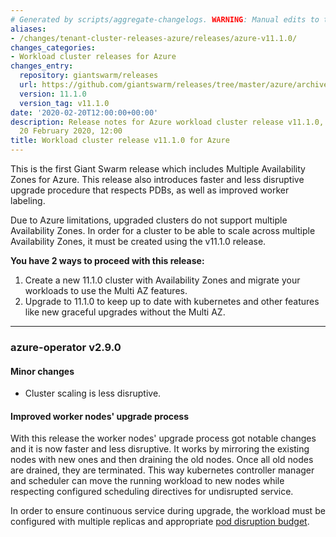 ```yaml
---
# Generated by scripts/aggregate-changelogs. WARNING: Manual edits to this files will be overwritten.
aliases:
- /changes/tenant-cluster-releases-azure/releases/azure-v11.1.0/
changes_categories:
- Workload cluster releases for Azure
changes_entry:
  repository: giantswarm/releases
  url: https://github.com/giantswarm/releases/tree/master/azure/archived/v11.1.0
  version: 11.1.0
  version_tag: v11.1.0
date: '2020-02-20T12:00:00+00:00'
description: Release notes for Azure workload cluster release v11.1.0, published on
  20 February 2020, 12:00
title: Workload cluster release v11.1.0 for Azure
---
```


This is the first Giant Swarm release which includes Multiple Availability Zones for Azure. This release also introduces faster and less disruptive upgrade procedure that respects PDBs, as well as improved worker labeling.


Due to Azure limitations, upgraded clusters do not support multiple Availability Zones.  In order for a cluster to be able to scale across multiple Availability Zones, it must be created using the v11.1.0 release.


**You have 2 ways to proceed with this release:**
1. Create a new 11.1.0 cluster with Availability Zones and migrate your workloads to use the Multi AZ features.
2. Upgrade to 11.1.0 to keep up to date with kubernetes and other features like new graceful upgrades without the Multi AZ.

---

### azure-operator v2.9.0

#### Minor changes

- Cluster scaling is less disruptive.

#### Improved worker nodes' upgrade process

With this release the worker nodes' upgrade process got notable changes and it is now faster and less disruptive. It works by mirroring the existing nodes with new ones and then draining the old nodes. Once all old nodes are drained, they are terminated. This way kubernetes controller manager and scheduler can move the running workload to new nodes while respecting configured scheduling directives for undisrupted service.

In order to ensure continuous service during upgrade, the workload must be configured with multiple replicas and appropriate [pod disruption budget](https://kubernetes.io/docs/tasks/run-application/configure-pdb/).
